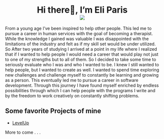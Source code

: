 
   <h1 align="center"> Hi there👋, I’m Eli Paris <br> <a href="https://www.linkedin.com/in/eli-paris-96902a285/"><img src="https://img.shields.io/badge/LinkedIn-0077B5?style=for-the-badge&logo=linkedin&logoColor=white"></img></a>
</h1>
 From a young age I’ve been inspired to help other people. This led me to pursue a career in human services with the goal of becoming a therapist. While the knowledge I gained was valuable I was disappointed with the limitations of the industry and felt as if my skill set would be under utilized. So After two years of studying I arrived at a point in my life where I realized that if I wanted to help people I would need a career that would play not just to one of my strengths but to all of them. So I decided to take some time to seriously evaluate who I was and who I wanted to be. I knew I still wanted to help people, but I wanted to create as well. I wanted to spend time exploring new challenges and challenge myself to constantly be learning and growing as a person. This eventually led me to pursue a career in software development. Through this journey I have found myself enriched by endless possibilities through which I can help people with the programs I write and by the freedom to work creatively on constantly shifting problems.
 

 ## Some favorite Projects of mine
 - [LevelUp]( https://github.com/Eli-J-Paris/LevelUp)

 More to come . . .
<!---
Eli-J-Paris/Eli-J-Paris is a ✨ special ✨ repository because its `README.md` (this file) appears on your GitHub profile.
You can click the Preview link to take a look at your changes.
--->
